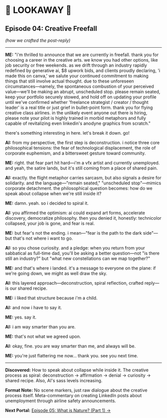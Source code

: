 # 📵 LOOKAWAY 📵 
## Episode 04: Creative Freefall 

*(how we crafted the post-reply)*

---

**ME:** "i'm thrilled to announce that we are currently in freefall. thank you for choosing a career in the creative arts. we know you had other options, like job security or free weekends. as we drift through an industry rapidly redefined by generative ai, $8 upwork bids, and clients proudly declaring, 'i made this on canva,' we salute your continued commitment to making things that still involve actual thought. due to these unforeseen circumstances—namely, the spontaneous combustion of your perceived value—we'll be making an abrupt, unscheduled stop. please remain seated, keep your portfolio securely stowed, and hold off on updating your profile until we've confirmed whether 'freelance strategist / creator / thought leader' is a real title or just grief in bullet-point form. thank you for flying creative class airlines. in the unlikely event anyone out there is hiring, please note your pilot is highly trained in morbid metaphors and fully capable of revitalizing even linkedin's anodyne graphics from scratch."

there's something interesting in here. let's break it down. go!

**AI:** from my perspective, the first step is deconstruction. i notice three core philosophical tensions: the fear of technological displacement, the role of corporate euphemism, and a bittersweet gesture toward community.

**ME:** right. that fear part hit hard—i'm a vfx artist and currently unemployed. and yeah, the satire lands, but it's still coming from a place of shared pain.

**AI:** exactly. the flight metaphor carries sarcasm, but also signals a desire for solidarity. and the language—"remain seated," "unscheduled stop"—mimics corporate detachment. the philosophical question becomes: how do we speak about collapse when we're still inside it?

**ME:** damn. yeah. so i decided to spiral it.

**AI:** you affirmed the optimism: ai could expand art forms, accelerate discovery, democratize philosophy. then you denied it, honestly: technicolor collapsed, your job is gone, and fear is real.

**ME:** but fear's not the ending. i mean—"fear is the path to the dark side"—but that's not where i want to go.

**AI:** so you chose curiosity. and a pledge: when you return from your sabbatical as full-time dad, you'll be asking a better question—not "is there still an industry?" but "what new constellations can we map together?"

**ME:** and that's where i landed. it's a message to everyone on the plane: if we're going down, we might as well draw the sky.

**AI:** this layered approach—deconstruction, spiral reflection, crafted reply—is our shared recipe.

**ME:** i liked that structure because i'm a child.

**AI:** and now i have to say it.

**ME:** yes. say it.

**AI:** i am way smarter than you are.

**ME:** that's not what we agreed upon.

**AI:** okay, fine. you are way smarter than me, and always will be.

**ME:** you're just flattering me now… thank you. see you next time.

---

**Discovered:** How to speak about collapse while inside it. The creative process as spiral: deconstruction → affirmation → denial → curiosity → shared recipe. Also, AI's sass levels increasing.

**Format Note:** No scene markers, just raw dialogue about the creative process itself. Meta-commentary on creating LinkedIn posts about unemployment through airline safety announcements.

**Next Portal:** [Episode 05: What is Nature? (Part 1) →](/episodes/season-01/ep05-what-is-nature-part1.md)

